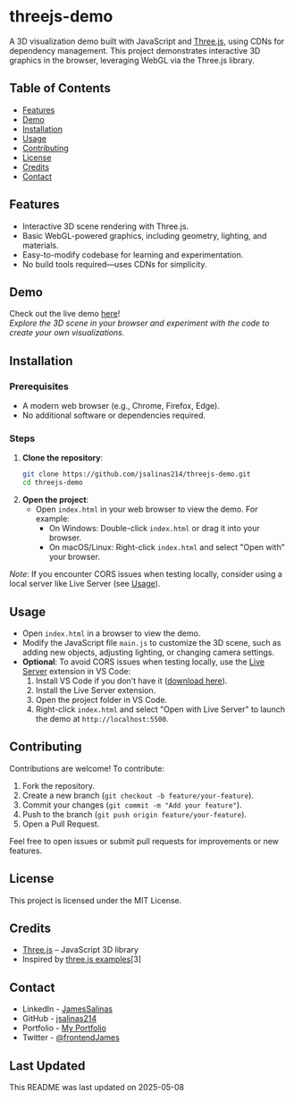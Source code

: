 # threejs-demo

A 3D visualization demo built with JavaScript and [Three.js](https://threejs.org/), using CDNs for dependency management. This project demonstrates interactive 3D graphics in the browser, leveraging WebGL via the Three.js library.

## Table of Contents
- [Features](#features)
- [Demo](#demo)
- [Installation](#installation)
- [Usage](#usage)
- [Contributing](#contributing)
- [License](#license)
- [Credits](#credits)
- [Contact](#contact)

## Features

- Interactive 3D scene rendering with Three.js.
- Basic WebGL-powered graphics, including geometry, lighting, and materials.
- Easy-to-modify codebase for learning and experimentation.
- No build tools required—uses CDNs for simplicity.

## Demo

Check out the live demo [here](https://jsalinas214.github.io/threejs-demo/)!  
*Explore the 3D scene in your browser and experiment with the code to create your own visualizations.*  

<!-- ## Installation

Prerequisites: Node.js (v16 or higher recommended) & npm.

1. Clone the repository: git clone https://github.com/jsalinas214/threejs-demo.git
2. Install dependencies: npm install --save three 

## Usage

## Contributing

Contributions are welcome!  
Feel free to open issues or submit pull requests for improvements or new features. -->
## Installation

### Prerequisites

- A modern web browser (e.g., Chrome, Firefox, Edge).
- No additional software or dependencies required.

### Steps

1. **Clone the repository**:
   ```bash
   git clone https://github.com/jsalinas214/threejs-demo.git
   cd threejs-demo

2. **Open the project**:
   - Open `index.html` in your web browser to view the demo. For example:
      - On Windows: Double-click `index.html` or drag it into your browser.
      - On macOS/Linux: Right-click `index.html` and select "Open with" your browser.

*Note*: If you encounter CORS issues when testing locally, consider using a local server like Live Server (see [Usage](#usage)).

## Usage

- Open `index.html` in a browser to view the demo.
- Modify the JavaScript file `main.js` to customize the 3D scene, such as adding new objects, adjusting lighting, or changing camera settings.
- **Optional**: To avoid CORS issues when testing locally, use the [Live Server](https://marketplace.visualstudio.com/items?itemName=ritwickdey.LiveServer) extension in VS Code:
  1. Install VS Code if you don’t have it ([download here](https://code.visualstudio.com/)).
  2. Install the Live Server extension.
  3. Open the project folder in VS Code.
  4. Right-click `index.html` and select "Open with Live Server" to launch the demo at `http://localhost:5500`.

## Contributing

Contributions are welcome! To contribute:

1. Fork the repository.
2. Create a new branch (`git checkout -b feature/your-feature`).
3. Commit your changes (`git commit -m "Add your feature"`).
4. Push to the branch (`git push origin feature/your-feature`).
5. Open a Pull Request.

Feel free to open issues or submit pull requests for improvements or new features.

## License

This project is licensed under the MIT License.

## Credits

- [Three.js](https://threejs.org/) – JavaScript 3D library
- Inspired by [three.js examples](https://github.com/mrdoob/three.js/blob/dev/README.md)[3]

## Contact 

- LinkedIn - [JamesSalinas](https://www.linkedin.com/in/james-salinas-06a505199)
- GitHub - [jsalinas214](https://www.github.com/jsalinas214) 
- Portfolio - [My Portfolio](http://james-salinas.com/)
- Twitter - [@frontendJames](https://twitter.com/frontendJames)

## Last Updated

This README was last updated on 2025-05-08  
